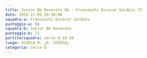 ```yaml
---
title: Junior Bk Rovereto 66 - Franceschi Eurocar Gardolo 72
date: 2019-11-01 20:30:00
squadra-a: Franceschi Eurocar Gardolo
punteggio-a: 66
squadra-b: Junior Bk Rovereto
punteggio-b: 72
partite/squadra: serie-d-19-20
luogo: SCUOLA M. ¿D. CHIESA¿
categoria: serie d
---
```

